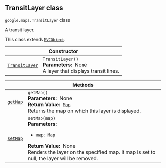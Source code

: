 
<devsite-heading text=" TransitLayer class" for="TransitLayer" level="h2" link="" toc="" back-to-top=""><h2 id="TransitLayer" is-upgraded="">TransitLayer class</h2></devsite-heading>
<p>
<code translate="no" dir="ltr"><span itemprop="path">google.maps</span>.<span itemprop="name">TransitLayer</span></code>
class
</p>
<p>A transit layer.</p>
<p>This class extends
<code translate="no" dir="ltr"><a href="MVCObject.md">MVCObject</a></code>.
</p>
<div class="devsite-table-wrapper"><table class="constructors responsive" summary="class TransitLayer - Constructor">
<thead>
<tr><th colspan="2" id="TransitLayer.constructor">Constructor</th>
</tr></thead>
<tbody>
<tr>
<td><code translate="no" dir="ltr"><a class="secret-link" href="#TransitLayer.constructor"><span>TransitLayer</span></a></code></td>
<td><div><code translate="no" dir="ltr">TransitLayer()</code></div>
<div class="desc"><strong>Parameters:</strong>&nbsp; None</div>
<div class="desc">A layer that displays transit lines.</div></td>
</tr>
</tbody>
</table></div>
<div class="devsite-table-wrapper"><table class="methods responsive" summary="class TransitLayer - Methods">
<thead>
<tr><th colspan="2">Methods</th>
</tr></thead>
<tbody>
<tr id="TransitLayer.getMap">
<td itemprop="property"><code translate="no" dir="ltr"><a class="secret-link" href="#TransitLayer.getMap"><span>getMap</span></a></code></td>
<td><div><code translate="no" dir="ltr">getMap()</code></div>
<div class="desc"><strong>Parameters:</strong>&nbsp; None</div>
<div class="desc"><strong>Return Value:</strong>&nbsp; <code translate="no" dir="ltr"><a href="Map.md">Map</a></code></div>
<div class="desc">Returns the map on which this layer is displayed.</div></td>
</tr>
<tr id="TransitLayer.setMap">
<td itemprop="property"><code translate="no" dir="ltr"><a class="secret-link" href="#TransitLayer.setMap"><span>setMap</span></a></code></td>
<td><div><code translate="no" dir="ltr">setMap(map)</code></div>
<div class="desc"><strong>Parameters:</strong>&nbsp; <ul>
<li><code translate="no" dir="ltr">map</code>:&nbsp; <code translate="no" dir="ltr"><a href="Map.md">Map</a></code></li>
</ul></div>
<div class="desc"><strong>Return Value:</strong>&nbsp; None</div>
<div class="desc">Renders the layer on the specified map. If map is set to null, the layer will be removed.</div></td>
</tr>
</tbody>
</table></div>
<script src="replace_links.js"></script>
